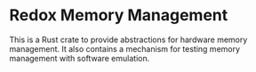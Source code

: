 # Redox Memory Management

This is a Rust crate to provide abstractions for hardware memory management. It
also contains a mechanism for testing memory management with software emulation.